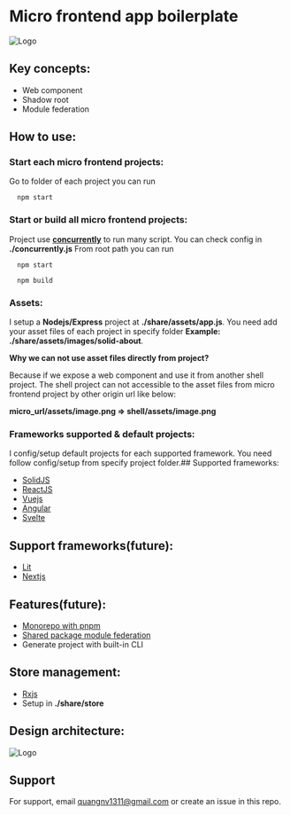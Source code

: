 # Micro frontend app boilerplate

![Logo](https://s3.amazonaws.com/oodles-blogs/blog-images/8beaf2c4-fe6f-494c-b523-a963cc327043.jpeg)

## Key concepts:

- Web component
- Shadow root
- Module federation

## How to use:

### Start each micro frontend projects:

Go to folder of each project you can run

```
  npm start
```

### Start or build all micro frontend projects:

Project use [**concurrently**](https://www.npmjs.com/package/concurrently) to run many script. You can check config in **./concurrently.js**
From root path you can run

```
  npm start
```

```
  npm build
```

### Assets:

I setup a **Nodejs/Express** project at **./share/assets/app.js**. You need add your asset files of each project in specify folder
**Example: ./share/assets/images/solid-about**.

**Why we can not use asset files directly from project?**

Because if we expose a web component and use it from another shell project.
The shell project can not accessible to the asset files from micro frontend project by other origin url like below:

**micro_url/assets/image.png => shell/assets/image.png**

### Frameworks supported & default projects:

I config/setup default projects for each supported framework. You need follow config/setup from specify project folder.## Supported frameworks:

- [SolidJS](https://www.solidjs.com)
- [ReactJS](https://www.reactjs.org)
- [Vuejs](https://www.vuejs.org)
- [Angular](https://www.angular.io)
- [Svelte](https://www.svelte.dev)

## Support frameworks(future):

- [Lit](https://www.lit.dev)
- [Nextjs](https://nextjs.org)

## Features(future):

- [Monorepo with pnpm](https://pnpm.io/workspaces)
- [Shared package module federation](https://webpack.js.org/plugins/module-federation-plugin)
- Generate project with built-in CLI

## Store management:

- [Rxjs](https://rxjs.dev/guide/overview)
- Setup in **./share/store**

## Design architecture:

![Logo](https://i.ibb.co/ns03rLg/micro-fe-architect.jpg)

## Support

For support, email quangnv1311@gmail.com or create an issue in this repo.
